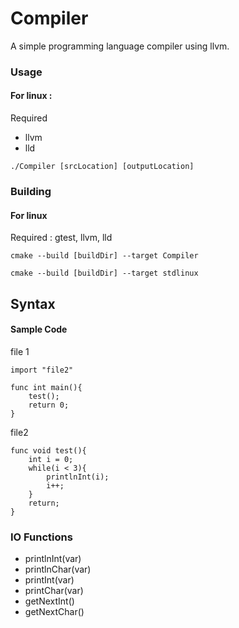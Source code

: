 # Compiler

A simple programming language compiler using llvm. 


### Usage
#### For linux : <br/>
Required
- llvm
- lld

```
./Compiler [srcLocation] [outputLocation]
```

### Building
#### For linux
Required : gtest, llvm, lld

```
cmake --build [buildDir] --target Compiler
```
```
cmake --build [buildDir] --target stdlinux
```


## Syntax

#### Sample Code

file 1
```
import "file2"

func int main(){
    test();
    return 0;
}
```

file2
```
func void test(){
    int i = 0;
    while(i < 3){
        printlnInt(i);
        i++;
    }
    return;
}
```



### IO Functions
- printlnInt(var)
- printlnChar(var)
- printInt(var)
- printChar(var)
- getNextInt()
- getNextChar()
